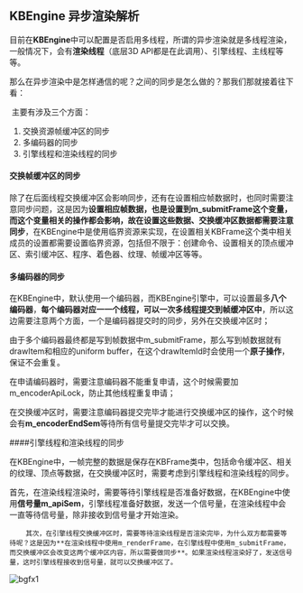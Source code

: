 ## KBEngine 异步渲染解析

​		目前在**KBEngine**中可以配置是否启用多线程，所谓的异步渲染就是多线程渲染，一般情况下，会有**渲染线程**（底层3D API都是在此调用）、引擎线程、主线程等等。

​		那么在异步渲染中是怎样通信的呢？之间的同步是怎么做的？那我们那就接着往下看：

​		主要有涉及三个方面：

1. 交换资源帧缓冲区的同步
2. 多编码器的同步
3. 引擎线程和渲染线程的同步

#### 交换帧缓冲区的同步

​		除了在后面线程交换缓冲区会影响同步，还有在设置相应帧数据时，也同时需要注意同步问题，这是因为**设置相应帧数据，也是设置到m_submitFrame这个变量，而这个变量相关的操作都会影响，故在设置这些数据、交换缓冲区数据都需要注意同步**，在KBEngine中是使用临界资源来实现，在设置相关KBFrame这个类中相关成员的设置都需要设置临界资源，包括但不限于：创建命令、设置相关的顶点缓冲区、索引缓冲区、程序、着色器、纹理、帧缓冲区等等。

#### 多编码器的同步

​		在KBEngine中，默认使用一个编码器，而KBEngine引擎中，可以设置最多**八个编码器**，**每个编码器对应一一个线程，可以一次多线程提交到帧缓冲区中**，所以这边需要注意两个方面，一个是编码器提交时的同步，另外在交换缓冲区时；

​		由于多个编码器最终都是写到帧数据中m_submitFrame，那么写到帧数据就有drawItem和相应的uniform buffer，在这个drawItemId时会使用一个**原子操作**，保证不会重复。

​	  在申请编码器时，需要注意编码器不能重复申请，这个时候需要加m_encoderApiLock，防止其他线程重复申请；

​	在交换缓冲区时，需要注意编码器提交完毕才能进行交换缓冲区的操作，这个时候会有**m_encoderEndSem**等待所有信号量提交完毕才可以交换。

####引擎线程和渲染线程的同步

​		在KBEngine中，一帧完整的数据是保存在KBFrame类中，包括命令缓冲区、相关的纹理、顶点等数据，在交换缓冲区时，需要考虑到引擎线程和渲染线程的同步。

​		首先，在渲染线程渲染时，需要等待引擎线程是否准备好数据，在KBEngine中使用**信号量m_apiSem**，引擎线程准备好数据，发送一个信号量，在渲染线程中会一直等待信号量，除非接收到信号量才开始渲染。

  		其次，在引擎线程交换缓冲区时，需要等待渲染线程是否渲染完毕，为什么双方都需要等待呢？这是因为**在渲染线程中使用m_renderFrame，在引擎线程中使用m_submitFrame，而交换缓冲区会改变这两个缓冲区内容，所以需要做同步**。如果渲染线程渲染好了，发送信号量，这时引擎线程接收到信号量，就可以交换缓冲区了。

![bgfx1](/Users/sumingnan/ibook/EngineLearn/bgfx/image/bgfx1.png)
